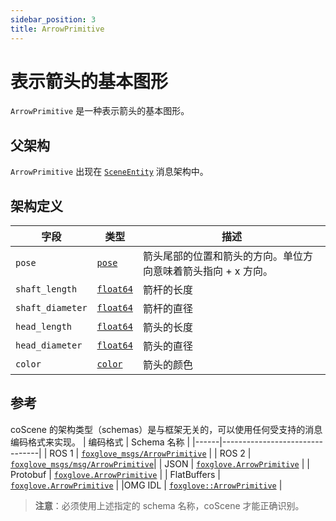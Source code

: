 ```yaml
---
sidebar_position: 3
title: ArrowPrimitive
---
```


# 表示箭头的基本图形

`ArrowPrimitive` 是一种表示箭头的基本图形。

## 父架构

`ArrowPrimitive` 出现在 [`SceneEntity`](./scene-entity) 消息架构中。

## 架构定义

| 字段 | 类型      | 描述                 |
|------|----------|----------------------|
| `pose`  | [`pose`](./pose)  | 箭头尾部的位置和箭头的方向。单位方向意味着箭头指向 + x 方向。 |
| `shaft_length`  | [`float64`](./built-in%20types#float64)  | 箭杆的长度 |
| `shaft_diameter`  | [`float64`](./built-in%20types#float64)  | 箭杆的直径 |
| `head_length`  | [`float64`](./built-in%20types#float64)  | 箭头的长度 |
| `head_diameter`  | [`float64`](./built-in%20types#float64)  | 箭头的直径 |
| `color`  | [`color`](./color)  | 箭头的颜色 |

## 参考
coScene 的架构类型（schemas）是与框架无关的，可以使用任何受支持的消息编码格式来实现。
| 编码格式   | Schema 名称                            |
|------|--------------------------------|
| ROS 1  | [`foxglove_msgs/ArrowPrimitive`](https://github.com/foxglove/foxglove-sdk/blob/main/schemas/ros1/ArrowPrimitive.msg) |
| ROS 2  | [`foxglove_msgs/msg/ArrowPrimitive`](https://github.com/foxglove/foxglove-sdk/blob/main/schemas/ros2/ArrowPrimitive.msg)|
| JSON  | [`foxglove.ArrowPrimitive`](https://github.com/foxglove/foxglove-sdk/blob/main/schemas/jsonschema/ArrowPrimitive.json) |
| Protobuf  | [`foxglove.ArrowPrimitive`](https://github.com/foxglove/foxglove-sdk/blob/main/schemas/proto/foxglove/ArrowPrimitive.proto) |
| FlatBuffers | [`foxglove.ArrowPrimitive`](https://github.com/foxglove/foxglove-sdk/blob/main/schemas/flatbuffer/ArrowPrimitive.fbs) |
|OMG IDL  | [`foxglove::ArrowPrimitive`](https://github.com/foxglove/foxglove-sdk/blob/main/schemas/omgidl/foxglove/ArrowPrimitive.idl) |

> **注意**：必须使用上述指定的 schema 名称，coScene 才能正确识别。
